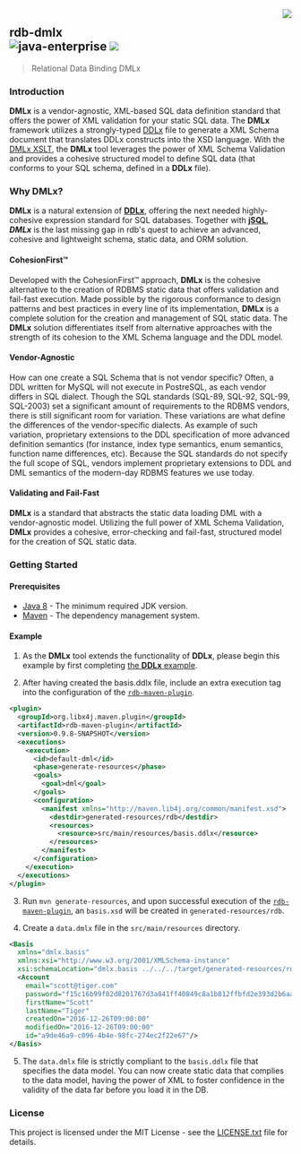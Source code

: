 <img src="https://www.cohesionfirst.org/logo.png" align="right">

## rdb-dmlx<br>![java-enterprise][java-enterprise] <a href="https://www.cohesionfirst.org/"><img src="https://img.shields.io/badge/CohesionFirst%E2%84%A2--blue.svg"></a>
> Relational Data Binding DMLx

### Introduction

**DMLx** is a vendor-agnostic, XML-based SQL data definition standard that offers the power of XML validation for your static SQL data. The **DMLx** framework utilizes a strongly-typed [DDLx][ddlx.xsd] file to generate a XML Schema document that translates DDLx constructs into the XSD language. With the [DMLx XSLT][dmlx.xsl], the **DMLx** tool leverages the power of XML Schema Validation and provides a cohesive structured model to define SQL data (that conforms to your SQL schema, defined in a **DDLx** file).

### Why **DMLx**?

**DMLx** is a natural extension of [**DDLx**][ddlx], offering the next needed highly-cohesive expression standard for SQL databases. Together with [**jSQL**][jsql], ***DMLx*** is the last missing gap in rdb's quest to achieve an advanced, cohesive and lightweight schema, static data, and ORM solution.

#### CohesionFirst™

Developed with the CohesionFirst™ approach, **DMLx** is the cohesive alternative to the creation of RDBMS static data that offers validation and fail-fast execution. Made possible by the rigorous conformance to design patterns and best practices in every line of its implementation, **DMLx** is a complete solution for the creation and management of SQL static data. The **DMLx** solution differentiates itself from alternative approaches with the strength of its cohesion to the XML Schema language and the DDL model.

#### Vendor-Agnostic

How can one create a SQL Schema that is not vendor specific? Often, a DDL written for MySQL will not execute in PostreSQL, as each vendor differs in SQL dialect. Though the SQL standards (SQL-89, SQL-92, SQL-99, SQL-2003) set a significant amount of requirements to the RDBMS vendors, there is still significant room for variation. These variations are what define the differences of the vendor-specific dialects. As example of such variation, proprietary extensions to the DDL specification of more advanced definition semantics (for instance, index type semantics, enum semantics, function name differences, etc). Because the SQL standards do not specify the full scope of SQL, vendors implement proprietary extensions to DDL and DML semantics of the modern-day RDBMS features we use today.

#### Validating and Fail-Fast

**DMLx** is a standard that abstracts the static data loading DML with a vendor-agnostic model. Utilizing the full power of XML Schema Validation, **DMLx** provides a cohesive, error-checking and fail-fast, structured model for the creation of SQL static data.

### Getting Started

#### Prerequisites

* [Java 8][jdk8-download] - The minimum required JDK version.
* [Maven][maven] - The dependency management system.

#### Example

1. As the **DMLx** tool extends the functionality of **DDLx**, please begin this example by first completing [the **DDLx** example][ddlx-example].

2. After having created the basis.ddlx file, include an extra execution tag into the configuration of the [`rdb-maven-plugin`][rdb-maven-plugin].

  ```xml
  <plugin>
    <groupId>org.libx4j.maven.plugin</groupId>
    <artifactId>rdb-maven-plugin</artifactId>
    <version>0.9.8-SNAPSHOT</version>
    <executions>
      <execution>
        <id>default-dml</id>
        <phase>generate-resources</phase>
        <goals>
          <goal>dml</goal>
        </goals>
        <configuration>
          <manifest xmlns="http://maven.lib4j.org/common/manifest.xsd">
            <destdir>generated-resources/rdb</destdir>
            <resources>
              <resource>src/main/resources/basis.ddlx</resource>
            </resources>
          </manifest>
        </configuration>
      </execution>
    </executions>
  </plugin>
  ```

3. Run `mvn generate-resources`, and upon successful execution of the [`rdb-maven-plugin`][rdb-maven-plugin], an `basis.xsd` will be created in `generated-resources/rdb`.

4. Create a `data.dmlx` file in the `src/main/resources` directory.

  ```xml
  <Basis
    xmlns="dmlx.basis"
    xmlns:xsi="http://www.w3.org/2001/XMLSchema-instance"
    xsi:schemaLocation="dmlx.basis ../../../target/generated-resources/rdb/basis.xsd">
    <Account
      email="scott@tiger.com"
      password="f15c16b99f82d8201767d3a841ff40849c8a1b812ffbfd2e393d2b6aa6682a6e"
      firstName="Scott"
      lastName="Tiger"
      createdOn="2016-12-26T09:00:00"
      modifiedOn="2016-12-26T09:00:00"
      id="a9de46a9-c096-4b4e-98fc-274ec2f22e67"/>
  </Basis>
  ```

5. The `data.dmlx` file is strictly compliant to the `basis.ddlx` file that specifies the data model. You can now create static data that complies to the data model, having the power of XML to foster confidence in the validity of the data far before you load it in the DB.

### License

This project is licensed under the MIT License - see the [LICENSE.txt](LICENSE.txt) file for details.

[ddlx-example]: https://github.com/libx4j/rdb/tree/master/ddlx#example
[ddlx.xsd]: https://github.com/libx4j/rdb/blob/master/ddlx/src/main/resources/ddlx.xsd
[ddlx]: https://github.com/libx4j/rdb/blob/master/ddlx
[dmlx.xsl]: https://github.com/libx4j/rdb/blob/master/dmlx/src/main/resources/dmlx.xsl
[java-enterprise]: https://img.shields.io/badge/java-enterprise-blue.svg
[jdk8-download]: http://www.oracle.com/technetwork/java/javase/downloads/jdk8-downloads-2133151.html
[jsql]: https://github.com/libx4j/rdb/blob/master/jsql
[maven-archetype-quickstart]: http://maven.apache.org/archetypes/maven-archetype-quickstart
[maven]: https://maven.apache.org/
[rdb-maven-plugin]: https://github.com/libx4j/rdb-maven-plugin